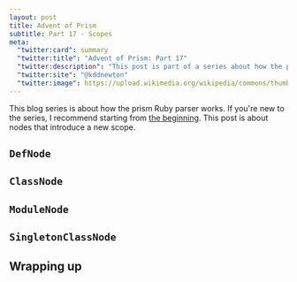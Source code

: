```yaml
---
layout: post
title: Advent of Prism
subtitle: Part 17 - Scopes
meta:
  "twitter:card": summary
  "twitter:title": "Advent of Prism: Part 17"
  "twitter:description": "This post is part of a series about how the prism Ruby parser works."
  "twitter:site": "@kddnewton"
  "twitter:image": https://upload.wikimedia.org/wikipedia/commons/thumb/7/73/Ruby_logo.svg/1200px-Ruby_logo.svg.png
---
```


This blog series is about how the prism Ruby parser works. If you're new to the series, I recommend starting from [the beginning](/2023/11/30/advent-of-prism-part-0). This post is about nodes that introduce a new scope.

## `DefNode`

## `ClassNode`

## `ModuleNode`

## `SingletonClassNode`

## Wrapping up
